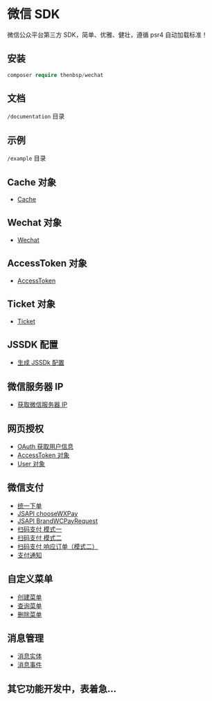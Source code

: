 # 微信 SDK

微信公众平台第三方 SDK，简单、优雅、健壮，遵循 psr4 自动加载标准！

## 安装

```php
composer require thenbsp/wechat
```

## 文档

``/documentation`` 目录

## 示例

``/example`` 目录

## Cache 对象

- [Cache](/documentation/cache.md)

## Wechat 对象

- [Wechat](/documentation/wechat.md)

## AccessToken 对象

- [AccessToken](/documentation/accesstoken.md)

## Ticket 对象

- [Ticket](/documentation/ticket.md)

## JSSDK 配置

- [生成 JSSDk 配置](/documentation/jssdk.md)

## 微信服务器 IP

- [获取微信服务器 IP](/documentation/serverip.md)

## 网页授权

- [OAuth 获取用户信息](/documentation/oauth.md)
- [AccessToken 对象](/documentation/oauth-accesstoken.md)
- [User 对象](/documentation/oauth-user.md)

## 微信支付

- [统一下单](/documentation/payment-unifiedorder.md)
- [JSAPI chooseWXPay](/documentation/payment-choosewxpay.md)
- [JSAPI BrandWCPayRequest](/documentation/payment-brandwcpayrequest.md)
- [扫码支付 模式一](/documentation/payment-qrcode-forever.md)
- [扫码支付 模式二](/documentation/payment-qrcode-temporary.md)
- [扫码支付 响应订单（模式二）](/documentation/payment-qrcode-response.md)
- [支付通知](/documentation/payment-notify.md)

## 自定义菜单

- [创建菜单](/documentation/menu-create.md)
- [查询菜单](/documentation/menu-query.md)
- [删除菜单](/documentation/menu-delete.md)

## 消息管理

- [消息实体](/documentation/message-entity.md)
- [消息事件](/documentation/message-event.md)

## 其它功能开发中，表着急...